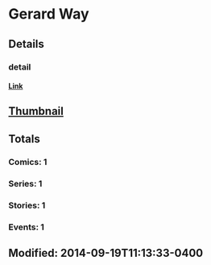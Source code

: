 # Gerard  Way 
## Details
### detail
#### [Link](http://marvel.com/comics/creators/12429/gerard_way?utm_campaign=apiRef&utm_source=225578a89fc76f3d20fbffda5d17a88d)
## [Thumbnail](http://i.annihil.us/u/prod/marvel/i/mg/b/40/image_not_available.jpg)
## Totals
### Comics: 1
### Series: 1
### Stories: 1
### Events: 1
## Modified: 2014-09-19T11:13:33-0400